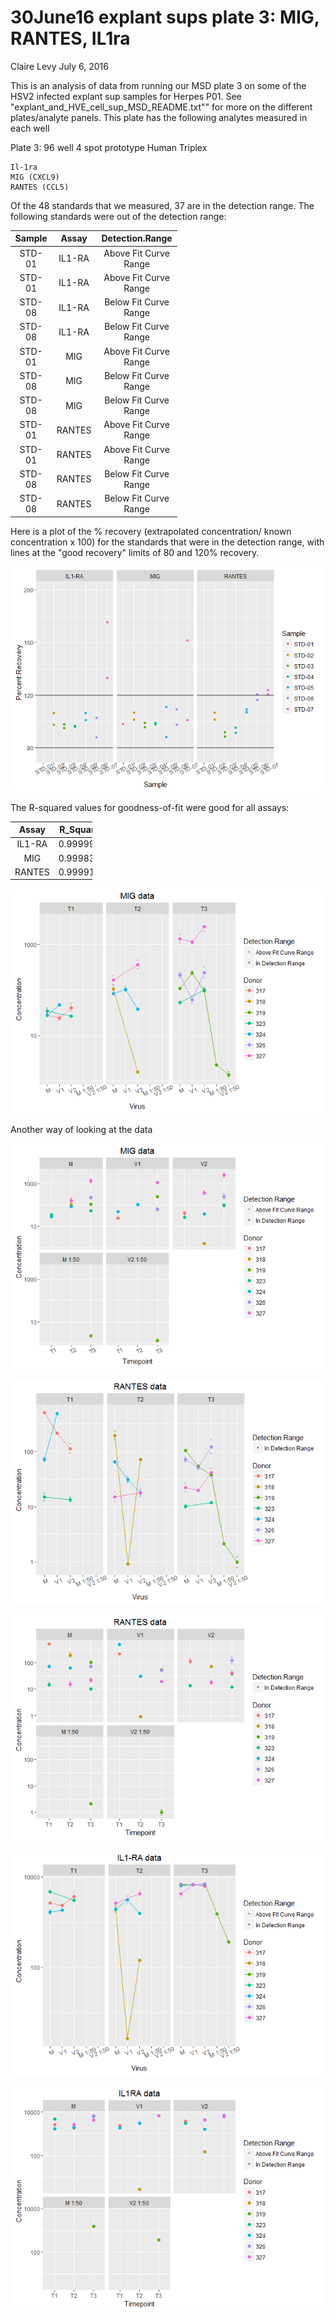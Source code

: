 30June16 explant sups plate 3: MIG, RANTES, IL1ra
================
Claire Levy
July 6, 2016

This is an analysis of data from running our MSD plate 3 on some of the HSV2 infected explant sup samples for Herpes P01. See "explant\_and\_HVE\_cell\_sup\_MSD\_README.txt"" for more on the different plates/analyte panels. This plate has the following analytes measured in each well

Plate 3: 96 well 4 spot prototype Human Triplex

    Il-1ra
    MIG (CXCL9)
    RANTES (CCL5)

Of the 48 standards that we measured, 37 are in the detection range. The following standards were out of the detection range:

<table style="width:53%;">
<colgroup>
<col width="12%" />
<col width="11%" />
<col width="29%" />
</colgroup>
<thead>
<tr class="header">
<th align="center">Sample</th>
<th align="center">Assay</th>
<th align="center">Detection.Range</th>
</tr>
</thead>
<tbody>
<tr class="odd">
<td align="center">STD-01</td>
<td align="center">IL1-RA</td>
<td align="center">Above Fit Curve Range</td>
</tr>
<tr class="even">
<td align="center">STD-01</td>
<td align="center">IL1-RA</td>
<td align="center">Above Fit Curve Range</td>
</tr>
<tr class="odd">
<td align="center">STD-08</td>
<td align="center">IL1-RA</td>
<td align="center">Below Fit Curve Range</td>
</tr>
<tr class="even">
<td align="center">STD-08</td>
<td align="center">IL1-RA</td>
<td align="center">Below Fit Curve Range</td>
</tr>
<tr class="odd">
<td align="center">STD-01</td>
<td align="center">MIG</td>
<td align="center">Above Fit Curve Range</td>
</tr>
<tr class="even">
<td align="center">STD-08</td>
<td align="center">MIG</td>
<td align="center">Below Fit Curve Range</td>
</tr>
<tr class="odd">
<td align="center">STD-08</td>
<td align="center">MIG</td>
<td align="center">Below Fit Curve Range</td>
</tr>
<tr class="even">
<td align="center">STD-01</td>
<td align="center">RANTES</td>
<td align="center">Above Fit Curve Range</td>
</tr>
<tr class="odd">
<td align="center">STD-01</td>
<td align="center">RANTES</td>
<td align="center">Above Fit Curve Range</td>
</tr>
<tr class="even">
<td align="center">STD-08</td>
<td align="center">RANTES</td>
<td align="center">Below Fit Curve Range</td>
</tr>
<tr class="odd">
<td align="center">STD-08</td>
<td align="center">RANTES</td>
<td align="center">Below Fit Curve Range</td>
</tr>
</tbody>
</table>

Here is a plot of the % recovery (extrapolated concentration/ known concentration x 100) for the standards that were in the detection range, with lines at the "good recovery" limits of 80 and 120% recovery.

![](30June16_plate_3_explant_sup_files/figure-markdown_github/percent%20recovery-1.png)

The R-squared values for goodness-of-fit were good for all assays:

<table style="width:26%;">
<colgroup>
<col width="11%" />
<col width="15%" />
</colgroup>
<thead>
<tr class="header">
<th align="center">Assay</th>
<th align="center">R_Squared</th>
</tr>
</thead>
<tbody>
<tr class="odd">
<td align="center">IL1-RA</td>
<td align="center">0.9999910</td>
</tr>
<tr class="even">
<td align="center">MIG</td>
<td align="center">0.9998396</td>
</tr>
<tr class="odd">
<td align="center">RANTES</td>
<td align="center">0.9999134</td>
</tr>
</tbody>
</table>

![](30June16_plate_3_explant_sup_files/figure-markdown_github/MIG-1.png)

Another way of looking at the data

![](30June16_plate_3_explant_sup_files/figure-markdown_github/MIG%20alternate-1.png)

![](30June16_plate_3_explant_sup_files/figure-markdown_github/RANTES-1.png)

![](30June16_plate_3_explant_sup_files/figure-markdown_github/RANTES%20alternate-1.png)

![](30June16_plate_3_explant_sup_files/figure-markdown_github/IL1-ra-1.png)

![](30June16_plate_3_explant_sup_files/figure-markdown_github/IL1RA%20alternate-1.png)

